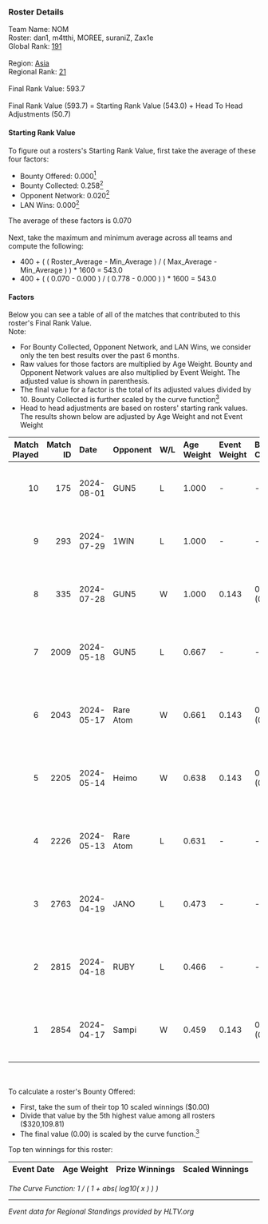 ### Roster Details<br />
Team Name: NOM<br />
Roster: dan1, m4tthi, MOREE, suraniZ, Zax1e<br />
Global Rank: [191](../standings_global.md)<br />
<br />
Region: [Asia]( ../standings_asia.md)<br />
Regional Rank: [21]( ../standings_asia.md)<br />
<br />
Final Rank Value:  593.7<br />
<br />
Final Rank Value (593.7) = Starting Rank Value (543.0) + Head To Head Adjustments (50.7)<br />

#### Starting Rank Value<br />
To figure out a rosters's Starting Rank Value, first take the average of these four factors:<br />
- Bounty Offered: 0.000[<sup>1</sup>](#table2)
- Bounty Collected: 0.258[<sup>2</sup>](#table1)
- Opponent Network: 0.020[<sup>2</sup>](#table1)
- LAN Wins: 0.000[<sup>2</sup>](#table1)

The average of these factors is 0.070<br />
<br />
Next, take the maximum and minimum average across all teams and compute the following:<br />
- 400 + ( ( Roster_Average - Min_Average ) / ( Max_Average - Min_Average ) ) * 1600 = 543.0
- 400 + ( ( 0.070 - 0.000 ) / ( 0.778 - 0.000 ) ) * 1600 = 543.0


#### Factors<br />
Below you can see a table of all of the matches that contributed to this roster's Final Rank Value.<br />
Note:<br />

- For Bounty Collected, Opponent Network, and LAN Wins, we consider only the ten best results over the past 6 months.
- Raw values for those factors are multiplied by Age Weight. Bounty and Opponent Network values are also multiplied by Event Weight. The adjusted value is shown in parenthesis.
- The final value for a factor is the total of its adjusted values divided by 10. Bounty Collected is further scaled by the curve function[<sup>3</sup>](#curveFunction)
- Head to head adjustments are based on rosters' starting rank values. The results shown below are adjusted by Age Weight and not Event Weight
<span id="table1"></span><br />


| Match Played | Match ID | Date       | Opponent  | W/L | Age Weight | Event Weight | Bounty Collected | Opponent Network | LAN Wins  | H2H Adj. | Roster                               |
| -: | -: | :- | :- | :- | :- | :- | :- | :- | :- | -: | :- |
|           10 |      175 | 2024-08-01 | GUN5      | L   | 1.000      | -            | -                | -                | -         |    -5.38 | dan1, m4tthi, MOREE, suraniZ, Zax1e  |
|            9 |      293 | 2024-07-29 | 1WIN      | L   | 1.000      | -            | -                | -                | -         |    -2.80 | dan1, m4tthi, MOREE, suraniZ, Zax1e  |
|            8 |      335 | 2024-07-28 | GUN5      | W   | 1.000      | 0.143        | 0.072 (0.010)    | 0.550 (0.079)    | 0 (0.000) |    26.18 | dan1, m4tthi, MOREE, suraniZ, Zax1e  |
|            7 |     2009 | 2024-05-18 | GUN5      | L   | 0.667      | -            | -                | -                | -         |    -2.36 | dan1, hotd0g , m4tthi, meztal, MOREE |
|            6 |     2043 | 2024-05-17 | Rare Atom | W   | 0.661      | 0.143        | 0.009 (0.001)    | 0.465 (0.044)    | 0 (0.000) |    17.44 | dan1, hotd0g , m4tthi, meztal, MOREE |
|            5 |     2205 | 2024-05-14 | Heimo     | W   | 0.638      | 0.143        | 0.006 (0.001)    | 0.103 (0.009)    | 0 (0.000) |    13.85 | dan1, hotd0g , m4tthi, meztal, MOREE |
|            4 |     2226 | 2024-05-13 | Rare Atom | L   | 0.631      | -            | -                | -                | -         |    -2.68 | dan1, hotd0g , m4tthi, meztal, MOREE |
|            3 |     2763 | 2024-04-19 | JANO      | L   | 0.473      | -            | -                | -                | -         |    -4.87 | dan1, hotd0g , m4tthi, meztal, MOREE |
|            2 |     2815 | 2024-04-18 | RUBY      | L   | 0.466      | -            | -                | -                | -         |    -1.55 | dan1, hotd0g , m4tthi, meztal, MOREE |
|            1 |     2854 | 2024-04-17 | Sampi     | W   | 0.459      | 0.143        | 0.027 (0.002)    | 1.000 (0.066)    | 0 (0.000) |    12.86 | dan1, hotd0g , m4tthi, meztal, MOREE |

<br />
<span id="table2"></span><br />
To calculate a roster's Bounty Offered:<br />

- First, take the sum of their top 10 scaled winnings ($0.00)
- Divide that value by the 5th highest value among all rosters ($320,109.81)
- The final value (0.00) is scaled by the curve function.[<sup>3</sup>](#curveFunction)

Top ten winnings for this roster:<br />

| Event Date | Age Weight | Prize Winnings | Scaled Winnings |
| :- | -: | :- | :- |


<span id="curveFunction"></span>_The Curve Function: 1 / ( 1 + abs( log10( x ) ) )_<br />

---
_Event data for Regional Standings provided by HLTV.org_<br />
